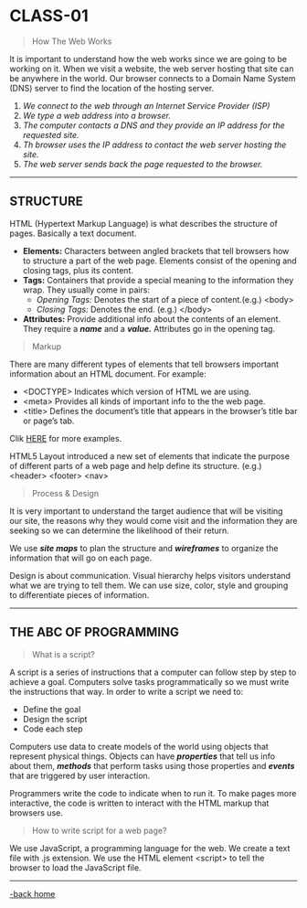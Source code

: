 # CLASS-01

>How The Web Works

It is important to understand how the web works since we are going to be working on it. When we visit a website, the web server hosting that site can be anywhere in the world. Our browser connects to a Domain Name System (DNS) server to find the location of the hosting server.

1. *We connect to the web through an Internet Service Provider (ISP)*
2. *We type a web address into a browser.*
3. *The computer contacts a DNS and they provide an IP address for the requested site.*
4. *Th browser uses the IP address to contact the web server hosting the site.*
5. *The web server sends back the page requested to the browser.*

---

## STRUCTURE

HTML (Hypertext Markup Language) is what describes the structure of pages. Basically a text document.

* **Elements:** Characters between angled brackets that tell browsers how to structure a part of the web page. Elements consist of the opening and closing tags, plus its content.
* **Tags:** Containers that provide a special meaning to the information they wrap. They usually come in pairs:
  * *Opening Tags:* Denotes the start of a piece of content.(e.g.) \<body>
  * *Closing Tags:* Denotes the end. (e.g.) \</body>
* **Attributes:** Provide additional info about the contents of an element. They require a ***name*** and a ***value.*** Attributes go in the opening tag.

>Markup

There are many  different types of elements that tell browsers important information about an HTML document. For example:

* \<DOCTYPE> Indicates which version of HTML we are using.
* \<meta> Provides all kinds of important info to the the web page.
* \<title> Defines the document’s title that appears in the browser’s title bar or page’s tab.

Clik [HERE](https://developer.mozilla.org/en-US/docs/Web/HTML/Element) for more examples.

HTML5 Layout introduced a new set of elements that indicate the purpose of different parts of a web page and help define its structure. (e.g.) \<header> \<footer> \<nav>

>Process & Design

It is very important to understand the target audience that will be visiting our site, the reasons why they would come visit and the information they are seeking so we can determine the likelihood of their return.

We use ***site maps*** to plan the structure and ***wireframes*** to organize the information that will go on each page.

Design is about communication. Visual hierarchy helps visitors understand what we are trying to tell them. We can use size, color, style and grouping to differentiate pieces of information.

---

## THE ABC OF PROGRAMMING

>What is a script?

A script is a series of instructions that a computer can follow step by step to achieve a goal. Computers solve tasks programmatically so we must write the instructions that way. In order to write a script we need to:

* Define the goal
* Design the script
* Code each step

Computers use data to create models of the world using objects that represent physical things. Objects can have ***properties*** that tell us info about them, ***methods*** that perform tasks using those properties and ***events*** that are triggered by user interaction.

Programmers write the code to indicate when to run it. To make pages more interactive, the code is written to interact with the HTML markup that browsers use.

>How to write script for a web page?

We use JavaScript, a programming language for the web. We create a text file with .js extension. We use the HTML element \<script> to tell the browser to load the JavaScript file.

---

[-back home](https://alexriverau.github.io/reading-notes/)
